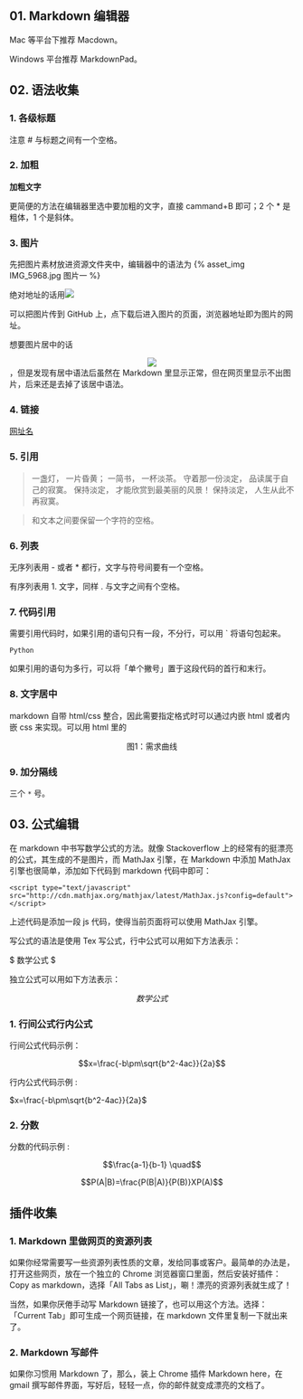 ## 01. Markdown 编辑器

Mac 等平台下推荐 Macdown。

Windows 平台推荐 MarkdownPad。

## 02. 语法收集

### 1. 各级标题

注意 # 与标题之间有一个空格。

### 2. 加粗

**加粗文字**

更简便的方法在编辑器里选中要加粗的文字，直接 cammand+B 即可；2 个 * 是粗体，1 个是斜体。

### 3. 图片

先把图片素材放进资源文件夹中，编辑器中的语法为 {% asset_img IMG_5968.jpg 图片一 %}

绝对地址的话用![](网址)

可以把图片传到 GitHub 上，点下载后进入图片的页面，浏览器地址即为图片的网址。

想要图片居中的话<center>![](网址)</center>，但是发现有居中语法后虽然在 Markdown 里显示正常，但在网页里显示不出图片，后来还是去掉了该居中语法。

### 4. 链接

[网址名](http://www.baidu.com)

### 5. 引用

> 一盏灯， 一片昏黄； 一简书， 一杯淡茶。 守着那一份淡定， 品读属于自己的寂寞。 保持淡定， 才能欣赏到最美丽的风景！ 保持淡定， 人生从此不再寂寞。

> 和文本之间要保留一个字符的空格。

### 6. 列表

无序列表用 - 或者 * 都行，文字与符号间要有一个空格。

有序列表用 1. 文字，同样 . 与文字之间有个空格。

### 7. 代码引用

需要引用代码时，如果引用的语句只有一段，不分行，可以用 ` 将语句包起来。

`Python`

如果引用的语句为多行，可以将「单个撇号」置于这段代码的首行和末行。

### 8. 文字居中

markdown 自带 html/css 整合，因此需要指定格式时可以通过内嵌 html 或者内嵌 css 来实现。可以用 html 里的 

<center>图1：需求曲线</center>

### 9. 加分隔线

三个 `*` 号。

## 03. 公式编辑

在 markdown 中书写数学公式的方法。就像 Stackoverflow 上的经常有的挺漂亮的公式，其生成的不是图片，而 MathJax 引擎，在 Markdown 中添加 MathJax 引擎也很简单，添加如下代码到 markdown 代码中即可：

```
<script type="text/javascript" src="http://cdn.mathjax.org/mathjax/latest/MathJax.js?config=default"></script>
```

上述代码是添加一段 js 代码，使得当前页面将可以使用 MathJax 引擎。

写公式的语法是使用 Tex 写公式，行中公式可以用如下方法表示：

$ 数学公式 $
 
独立公式可以用如下方法表示：

$$ 数学公式 $$
 
### 1. 行间公式行内公式

行间公式代码示例：

$$x=\frac{-b\pm\sqrt{b^2-4ac}}{2a}$$ 

行内公式代码示例 :

$x=\frac{-b\pm\sqrt{b^2-4ac}}{2a}$

### 2. 分数

分数的代码示例 :

$$\frac{a-1}{b-1} \quad$$

$$P(A|B)=\frac{P(B|A)}{P(B)}XP(A)$$

## 插件收集

### 1. Markdown 里做网页的资源列表

如果你经常需要写一些资源列表性质的文章，发给同事或客户。最简单的办法是，打开这些网页，放在一个独立的 Chrome 浏览器窗口里面，然后安装好插件：Copy as markdown，选择「All Tabs as List」，唰！漂亮的资源列表就生成了！

当然，如果你厌倦手动写 Markdown 链接了，也可以用这个方法。选择：「Current Tab」即可生成一个网页链接，在 markdown 文件里复制一下就出来了。

### 2. Markdown 写邮件

如果你习惯用 Markdown 了，那么，装上 Chrome 插件 Markdown here，在 gmail 撰写邮件界面，写好后，轻轻一点，你的邮件就变成漂亮的文档了。